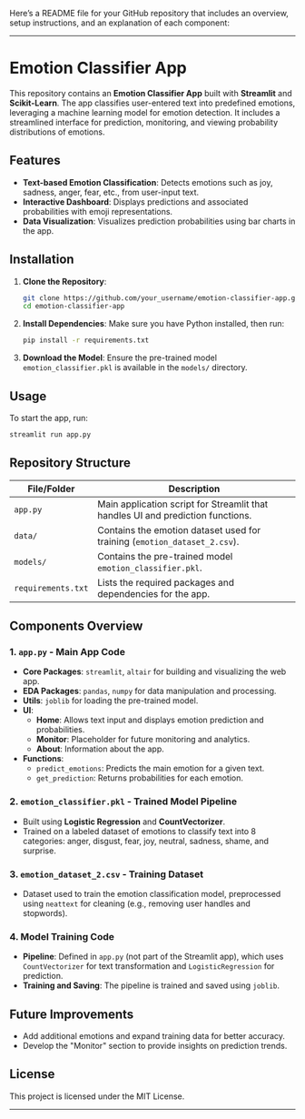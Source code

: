Here’s a README file for your GitHub repository that includes an overview, setup instructions, and an explanation of each component:

---

# Emotion Classifier App

This repository contains an **Emotion Classifier App** built with **Streamlit** and **Scikit-Learn**. The app classifies user-entered text into predefined emotions, leveraging a machine learning model for emotion detection. It includes a streamlined interface for prediction, monitoring, and viewing probability distributions of emotions.

## Features

- **Text-based Emotion Classification**: Detects emotions such as joy, sadness, anger, fear, etc., from user-input text.
- **Interactive Dashboard**: Displays predictions and associated probabilities with emoji representations.
- **Data Visualization**: Visualizes prediction probabilities using bar charts in the app.
  
## Installation

1. **Clone the Repository**:
   ```bash
   git clone https://github.com/your_username/emotion-classifier-app.git
   cd emotion-classifier-app
   ```

2. **Install Dependencies**:
   Make sure you have Python installed, then run:
   ```bash
   pip install -r requirements.txt
   ```

3. **Download the Model**:
   Ensure the pre-trained model `emotion_classifier.pkl` is available in the `models/` directory.

## Usage

To start the app, run:
```bash
streamlit run app.py
```

## Repository Structure

| File/Folder           | Description                                                                                   |
|-----------------------|-----------------------------------------------------------------------------------------------|
| `app.py`              | Main application script for Streamlit that handles UI and prediction functions.               |
| `data/`               | Contains the emotion dataset used for training (`emotion_dataset_2.csv`).                     |
| `models/`             | Contains the pre-trained model `emotion_classifier.pkl`.                                      |
| `requirements.txt`    | Lists the required packages and dependencies for the app.                                     |

## Components Overview

### 1. `app.py` - Main App Code
   - **Core Packages**: `streamlit`, `altair` for building and visualizing the web app.
   - **EDA Packages**: `pandas`, `numpy` for data manipulation and processing.
   - **Utils**: `joblib` for loading the pre-trained model.
   - **UI**:
     - **Home**: Allows text input and displays emotion prediction and probabilities.
     - **Monitor**: Placeholder for future monitoring and analytics.
     - **About**: Information about the app.
   - **Functions**:
     - `predict_emotions`: Predicts the main emotion for a given text.
     - `get_prediction`: Returns probabilities for each emotion.

### 2. `emotion_classifier.pkl` - Trained Model Pipeline
   - Built using **Logistic Regression** and **CountVectorizer**.
   - Trained on a labeled dataset of emotions to classify text into 8 categories: anger, disgust, fear, joy, neutral, sadness, shame, and surprise.

### 3. `emotion_dataset_2.csv` - Training Dataset
   - Dataset used to train the emotion classification model, preprocessed using `neattext` for cleaning (e.g., removing user handles and stopwords).

### 4. Model Training Code
   - **Pipeline**: Defined in `app.py` (not part of the Streamlit app), which uses `CountVectorizer` for text transformation and `LogisticRegression` for prediction.
   - **Training and Saving**: The pipeline is trained and saved using `joblib`.

## Future Improvements

- Add additional emotions and expand training data for better accuracy.
- Develop the "Monitor" section to provide insights on prediction trends.

## License

This project is licensed under the MIT License.

---

